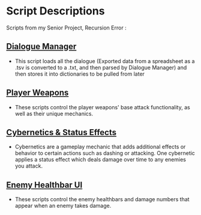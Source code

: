 # **Script Descriptions**
Scripts from my Senior Project, Recursion Error :

## [**Dialogue Manager**](https://github.com/ShaneMakesGames/Code-Samples/blob/main/Recursion%20Error/DialogueManager.cs)
- This script loads all the dialogue (Exported data from a spreadsheet as a .tsv is converted to a .txt, and then parsed by Dialogue Manager) and then stores it into dictionaries to be pulled from later
   
## [**Player Weapons**](https://github.com/ShaneMakesGames/Code-Samples/tree/main/Recursion%20Error/Player%20Weapons)
- These scripts control the player weapons' base attack functionality, as well as their unique mechanics.

## [**Cybernetics & Status Effects**](https://github.com/ShaneMakesGames/Code-Samples/tree/main/Recursion%20Error/Cybernetics%20%26%20Status%20Effects)
- Cybernetics are a gameplay mechanic that adds additional effects or behavior to certain actions such as dashing or attacking. One cybernetic applies a status effect which deals damage over time to any enemies you attack. 

## [**Enemy Healthbar UI**](https://github.com/ShaneMakesGames/Code-Samples/tree/main/Recursion%20Error/Enemy%20Healthbar%20UI)
- These scripts control the enemy healthbars and damage numbers that appear when an enemy takes damage.
